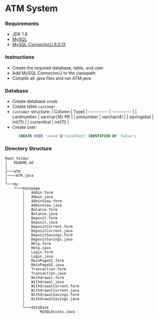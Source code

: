 # ATM System

### Requirements

  - JDK 1.8
  - [MySQL](https://dev.mysql.com/downloads/mysql/)
  - [MySQL Connector/J 8.0.13](https://mvnrepository.com/artifact/mysql/mysql-connector-java/8.0.13)

### Instructions

  - Create the required database, table, and user
  - Add MySQL Connector/J to the classpath
  - Compile all .java files and run ATM.java

### Database
  - Create database `atmdb`
  - Create table `customer`
  - `customer` structure:
    | Column | Type|
    | ---------- | ---------- |
    | cardnumber | varchar(16) PK |
    | pinnumber  | varchar(4) |
    | savingsbal | int(11) |
    | currentbal | int(11) |
  - Create user:
    ```SQL
       CREATE USER 'xuser'@'localhost' IDENTIFIED BY 'halua';
    ```

### Directory Structure
```
Root folder
│   README.md
│
├───atm
│────ATM.java
│
└───my
    └───mainpage
        │   Admin.form
        │   Admin.java
        │   AdminView.form
        │   AdminView.java
        │   Balance.form
        │   Balance.java
        │   Deposit.form
        │   Deposit.java
        │   DepositCurrent.form
        │   DepositCurrent.java
        │   DepositSavings.form
        │   DepositSavings.java
        │   Help.form
        │   Help.java
        │   Login.form
        │   Login.java
        │   MainPageUI.form
        │   MainPageUI.java
        │   Transaction.form
        │   Transaction.java
        │   Withdrawal.form
        │   Withdrawal.java
        │   WithdrawalCurrent.form
        │   WithdrawalCurrent.java
        │   WithdrawalSavings.form
        │   WithdrawalSavings.java
        │
        └───database
                MySQLAccess.java
```
